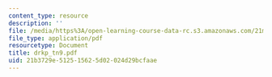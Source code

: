 ```yaml
---
content_type: resource
description: ''
file: /media/https%3A/open-learning-course-data-rc.s3.amazonaws.com/21m-735-technical-design-scenery-mechanisms-and-special-effects-spring-2004/21b3729e512515625d02024d29bcfaae_drkp_tn9.pdf
file_type: application/pdf
resourcetype: Document
title: drkp_tn9.pdf
uid: 21b3729e-5125-1562-5d02-024d29bcfaae
---
```

